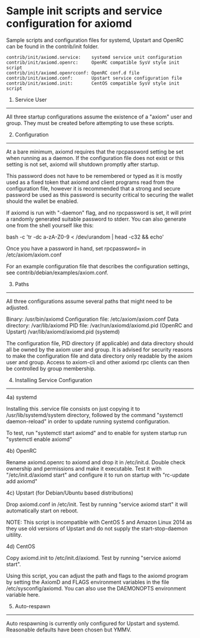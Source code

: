 Sample init scripts and service configuration for axiomd
==========================================================

Sample scripts and configuration files for systemd, Upstart and OpenRC
can be found in the contrib/init folder.

    contrib/init/axiomd.service:    systemd service unit configuration
    contrib/init/axiomd.openrc:     OpenRC compatible SysV style init script
    contrib/init/axiomd.openrcconf: OpenRC conf.d file
    contrib/init/axiomd.conf:       Upstart service configuration file
    contrib/init/axiomd.init:       CentOS compatible SysV style init script

1. Service User
---------------------------------

All three startup configurations assume the existence of a "axiom" user
and group.  They must be created before attempting to use these scripts.

2. Configuration
---------------------------------

At a bare minimum, axiomd requires that the rpcpassword setting be set
when running as a daemon.  If the configuration file does not exist or this
setting is not set, axiomd will shutdown promptly after startup.

This password does not have to be remembered or typed as it is mostly used
as a fixed token that axiomd and client programs read from the configuration
file, however it is recommended that a strong and secure password be used
as this password is security critical to securing the wallet should the
wallet be enabled.

If axiomd is run with "-daemon" flag, and no rpcpassword is set, it will
print a randomly generated suitable password to stderr.  You can also
generate one from the shell yourself like this:

bash -c 'tr -dc a-zA-Z0-9 < /dev/urandom | head -c32 && echo'

Once you have a password in hand, set rpcpassword= in /etc/axiom/axiom.conf

For an example configuration file that describes the configuration settings,
see contrib/debian/examples/axiom.conf.

3. Paths
---------------------------------

All three configurations assume several paths that might need to be adjusted.

Binary:              /usr/bin/axiomd
Configuration file:  /etc/axiom/axiom.conf
Data directory:      /var/lib/axiomd
PID file:            /var/run/axiomd/axiomd.pid (OpenRC and Upstart)
                     /var/lib/axiomd/axiomd.pid (systemd)

The configuration file, PID directory (if applicable) and data directory
should all be owned by the axiom user and group.  It is advised for security
reasons to make the configuration file and data directory only readable by the
axiom user and group.  Access to axiom-cli and other axiomd rpc clients
can then be controlled by group membership.

4. Installing Service Configuration
-----------------------------------

4a) systemd

Installing this .service file consists on just copying it to
/usr/lib/systemd/system directory, followed by the command
"systemctl daemon-reload" in order to update running systemd configuration.

To test, run "systemctl start axiomd" and to enable for system startup run
"systemctl enable axiomd"

4b) OpenRC

Rename axiomd.openrc to axiomd and drop it in /etc/init.d.  Double
check ownership and permissions and make it executable.  Test it with
"/etc/init.d/axiomd start" and configure it to run on startup with
"rc-update add axiomd"

4c) Upstart (for Debian/Ubuntu based distributions)

Drop axiomd.conf in /etc/init.  Test by running "service axiomd start"
it will automatically start on reboot.

NOTE: This script is incompatible with CentOS 5 and Amazon Linux 2014 as they
use old versions of Upstart and do not supply the start-stop-daemon uitility.

4d) CentOS

Copy axiomd.init to /etc/init.d/axiomd. Test by running "service axiomd start".

Using this script, you can adjust the path and flags to the axiomd program by
setting the AxiomD and FLAGS environment variables in the file
/etc/sysconfig/axiomd. You can also use the DAEMONOPTS environment variable here.

5. Auto-respawn
-----------------------------------

Auto respawning is currently only configured for Upstart and systemd.
Reasonable defaults have been chosen but YMMV.
